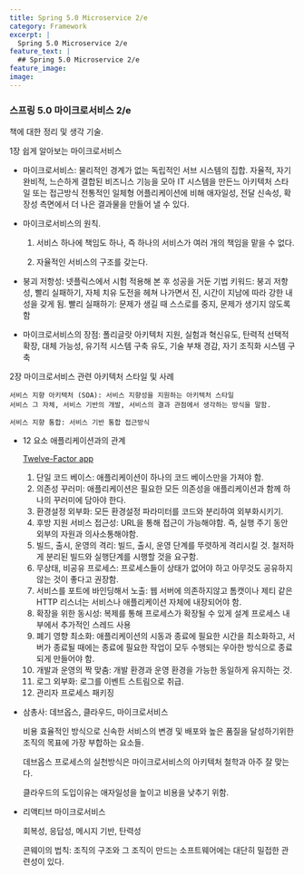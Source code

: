 ```yaml
---
title: Spring 5.0 Microservice 2/e
category: Framework
excerpt: |
  Spring 5.0 Microservice 2/e
feature_text: |
  ## Spring 5.0 Microservice 2/e
feature_image:
image:
---
```


### 스프링 5.0 마이크로서비스 2/e

책에 대한 정리 및 생각 기술.

1장 쉽게 알아보는 마이크로서비스

- 마이크로서비스: 물리적인 경계가 없는 독립적인 서브 시스템의 집합.
자율적, 자기 완비적, 느슨하게 결합된 비즈니스 기능을 모아 IT 시스템을 만든느 아키텍처
스타일 또는 접근방식
전통적인 일체형 어플리케이션에 비해 애자일성, 전달 신속성, 확장성 측면에서 더 나은
결과물을 만들어 낼 수 있다.

- 마이크로서비스의 원칙.
  1) 서비스 하나에 책임도 하나, 즉 하나의 서비스가 여러 개의 책임을 맡을 수 없다.

  2) 자율적인 서비스의 구조를 갖는다.

- 붕괴 저항성: 넷플릭스에서 시험 적용해 본 후 성공을 거둔 기법
키워드: 붕괴 저항성, 빨리 실패하기, 자체 치유
도전을 헤쳐 나가면서 진, 시간이 지남에 따라 강한 내성을 갖게 됨.
빨리 실패하기: 문제가 생길 때 스스로를 중지, 문제가 생기지 않도록 함

- 마이크로서비스의 장점: 폴리글랏 아키텍처 지원, 실험과 혁신유도, 탄력적 선택적 확장,
대체 가능성, 유기적 시스템 구축 유도, 기술 부채 경감, 자기 조직화 시스템 구축

2장 마이크로서비스 관련 아키텍처 스타일 및 사례

    서비스 지향 아키텍처 (SOA): 서비스 지향성을 지원하는 아키텍처 스타일
    서비스 그 자체, 서비스 기반의 개발, 서비스의 결과 관점에서 생각하는 방식을 말함.

    서비스 지향 통합: 서비스 기반 통합 접근방식

- 12 요소 애플리케이션과의 관계

  [Twelve-Factor app](https://12factor.net/ko/)

  1. 단일 코드 베이스: 애플리케이션이 하나의 코드 베이스만을 가져야 함.
  2. 의존성 꾸러미: 애플리케이션은 필요한 모든 의존성을 애플리케이션과 함께 하나의
  꾸러미에 담아야 한다.
  3. 환경설정 외부화: 모든 환경설정 파라미터를 코드와 분리하여 외부화시키기.
  4. 후방 지원 서비스 접근성: URL을 통해 접근이 가능해야함.
  즉, 실행 주기 동안 외부의 자원과 의사소통해야함.
  5. 빌드, 출시, 운영의 격리: 빌드, 출시, 운영 단계를 뚜렷하게 격리시킬 것.
  철저하게 분리된 빌드와 실행단계를 시행할 것을 요구함.
  6. 무상태, 비공유 프로세스: 프로세스들이 상태가 없어야 하고 아무것도 공유하지 않는 것이
  좋다고 권장함.
  7. 서비스를 포트에 바인딩해서 노출: 웹 서버에 의존하지않고 톰캣이나 제티 같은 HTTP
  리스너는 서비스나 애플리케이션 자체에 내장되어야 함.
  8. 확장을 위한 동시성: 복제를 통해 프로세스가 확장될 수 있게 설계
  프로세스 내부에서 추가적인 스레드 사용
  9. 폐기 영향 최소화: 애플리케이션의 시동과 종료에 필요한 시간을 최소화하고, 서버가 종료될
  때에는 종료에 필요한 작업이 모두 수행되는 우아한 방식으로 종료되게 만들어야 함.
  10. 개발과 운영의 짝 맞춤: 개발 환경과 운영 환경을 가능한 동일하게 유지하는 것.
  11. 로그 외부화: 로그를 이벤트 스트림으로 취급.
  12. 관리자 프로세스 패키징


- 삼총사: 데브옵스, 클라우드, 마이크로서비스

    비용 효율적인 방식으로 신속한 서비스의 변경 및 배포와 높은 품질을
    달성하기위한 조직의 목표에 가장 부합하는 요소들.

    데브옵스 프로세스의 실천방식은 마이크로서비스의 아키텍처 철학과 아주 잘 맞는다.

    클라우드의 도입이유는 애자일성을 높이고 비용을 낮추기 위함.


- 리액티브 마이크로서비스

    회복성, 응답성, 메시지 기반, 탄력성

    콘웨이의 법칙: 조직의 구조와 그 조직이 만드는 소프트웨어에는 대단히 밀접한 관련성이 있다.
